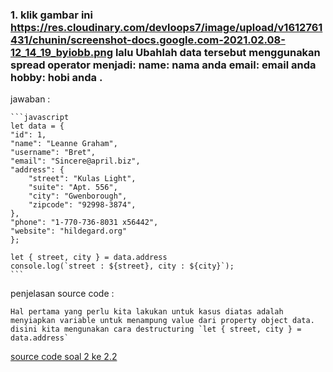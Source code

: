 ### 1. klik gambar ini https://res.cloudinary.com/devloops7/image/upload/v1612761431/chunin/screenshot-docs.google.com-2021.02.08-12_14_19_byiobb.png lalu Ubahlah data tersebut menggunakan spread operator menjadi: name: nama anda email: email anda hobby: hobi anda .

jawaban :

    ```javascript
    let data = {
    "id": 1,
    "name": "Leanne Graham",
    "username": "Bret",
    "email": "Sincere@april.biz",
    "address": {
        "street": "Kulas Light",
        "suite": "Apt. 556",
        "city": "Gwenborough",
        "zipcode": "92998-3874",
    },
    "phone": "1-770-736-8031 x56442",
    "website": "hildegard.org"
    };

    let { street, city } = data.address
    console.log(`street : ${street}, city : ${city}`);
    ```
penjelasan source code :

```
Hal pertama yang perlu kita lakukan untuk kasus diatas adalah menyiapkan variable untuk menampung value dari property object data.
disini kita mengunakan cara destructuring `let { street, city } = data.address`
```

[source code soal 2 ke 2.2](https://playcode.io/735158/)
